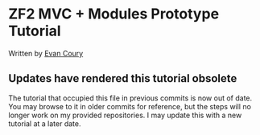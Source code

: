 # ZF2 MVC + Modules Prototype Tutorial
Written by [Evan Coury](http://evan.pro/)

## Updates have rendered this tutorial obsolete

The tutorial that occupied this file in previous commits is now out of date. You
may browse to it in older commits for reference, but the steps will no longer
work on my provided repositories. I may update this with a new tutorial at a
later date.
